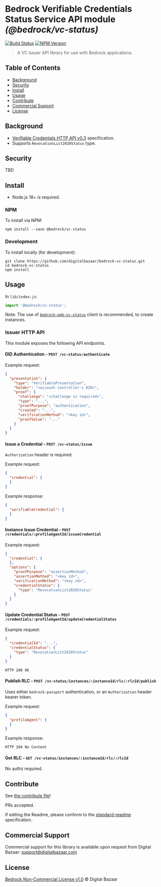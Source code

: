 # Bedrock Verifiable Credentials Status Service API module _(@bedrock/vc-status)_

[![Build Status](https://img.shields.io/github/actions/workflow/status/digitalbazaar/bedrock-vc-status/main.yaml)](https://github.com/digitalbazaar/bedrock-vc-status/actions/workflows/main.yaml)
[![NPM Version](https://img.shields.io/npm/v/@bedrock/vc-status.svg)](https://npm.im/@bedrock/vc-status)

> A VC Issuer API library for use with Bedrock applications.

## Table of Contents

- [Background](#background)
- [Security](#security)
- [Install](#install)
- [Usage](#usage)
- [Contribute](#contribute)
- [Commercial Support](#commercial-support)
- [License](#license)

## Background

* [Verifiable Credentials HTTP API v0.3](https://w3c-ccg.github.io/vc-api/) specification.
* Supports `RevocationList2020Status` type.

## Security

TBD

## Install

- Node.js 18+ is required.

### NPM

To install via NPM:

```
npm install --save @bedrock/vc-status
```

### Development

To install locally (for development):

```
git clone https://github.com/digitalbazaar/bedrock-vc-status.git
cd bedrock-vc-status
npm install
```

## Usage

In `lib/index.js`:

```js
import '@bedrock/vc-status';
```

Note: The use of [`bedrock-web-vc-status`](https://github.com/digitalbazaar/bedrock-web-vc-status) client is recommended,
to create instances.

### Issuer HTTP API

This module exposes the following API endpoints.

#### DID Authentication - `POST /vc-status/authenticate`

Example request:

```json
{
  "presentation": {
    "type": "VerifiablePresentation",
    "holder": "<account controller's DID>",
    "proof": {
      "challenge": "<challenge is required>",
      "type": "...",
      "proofPurpose": "authentication",
      "created": "...",
      "verificationMethod": "<key id>",
      "proofValue": "..."
    }
  }
}
```

#### Issue a Credential - `POST /vc-status/issue`
`Authorization` header is required.

Example request:

```json
{
  "credential": {
  }
}
```

Example response:

```json
{
  "verifiableCredential": {
  }
}
```

#### Instance Issue Credential - `POST /credentials/:profileAgentId/issueCredential`

Example request:

```json
{
  "credential": {
  },
  "options": {
    "proofPurpose": "assertionMethod",
    "assertionMethod": "<key id>",
    "verificationMethod": "<key id>",
    "credentialStatus": {
      "type": "RevocationList2020Status"
    }
  }
}
```

#### Update Credential Status - `POST /credentials/:profileAgentId/updateCredentialStatus`

Example request:

```json
{
  "credentialId": "...",
  "credentialStatus": {
    "type": "RevocationList2020Status"
  }
}
```

```
HTTP 200 OK
```

#### Publish RLC - `POST /vc-status/instances/:instanceId/rlc/:rlcId/publish`
Uses either `bedrock-passport` authentication, or an `Authorization` header bearer token.

Example request:

```json
{
  "profileAgent": {
  }
}
```

Example response:

```
HTTP 204 No Content
```

#### Get RLC - `GET /vc-status/instances/:instanceId/rlc/:rlcId`

No authz required.

## Contribute

See [the contribute file](https://github.com/digitalbazaar/bedrock/blob/master/CONTRIBUTING.md)!

PRs accepted.

If editing the Readme, please conform to the
[standard-readme](https://github.com/RichardLitt/standard-readme) specification.

## Commercial Support

Commercial support for this library is available upon request from
Digital Bazaar: support@digitalbazaar.com

## License

[Bedrock Non-Commercial License v1.0](LICENSE.md) © Digital Bazaar
